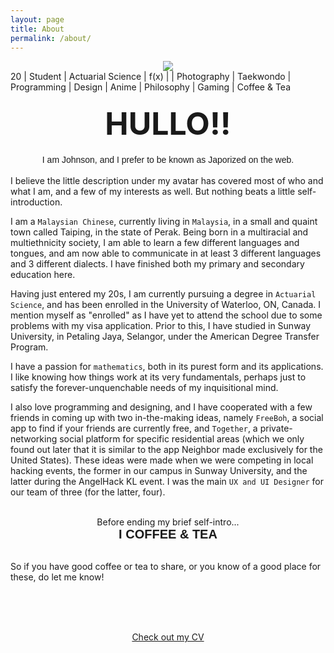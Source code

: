```yaml
---
layout: page
title: About
permalink: /about/
---
```


<center><img src="{{ site.my_avatar }}" class="my_avatar"/></center>
<div id="my_desc">20 | Student | Actuarial Science | f(x) | <span class="fa fa-apple"></span> | Photography | Taekwondo | Programming | Design | Anime | Philosophy | Gaming | Coffee & Tea</div>

<center class="hellos" style="font-weight: bold; font-size: 50px; padding: 20px 0 20px 0;">HULLO!!</center>
<center style="font-family: Helvetica;">I am Johnson, and I prefer to be known as Japorized on the web.</center>
<br />
I believe the little description under my avatar has covered most of who and what I am, and a few of my interests as well. But nothing beats a little self-introduction.

I am a `Malaysian Chinese`, currently living in `Malaysia`, in a small and quaint town called Taiping, in the state of Perak. Being born in a multiracial and multiethnicity society, I am able to learn a few different languages and tongues, and am now able to communicate in at least 3 different languages and 3 different dialects. I have finished both my primary and secondary education here.

Having just entered my 20s, I am currently pursuing a degree in `Actuarial Science`, and has been enrolled in the University of Waterloo, ON, Canada. I mention myself as "enrolled" as I have yet to attend the school due to some problems with my visa application. Prior to this, I have studied in Sunway University, in Petaling Jaya, Selangor, under the American Degree Transfer Program.

I have a passion for <span title="which explains the f(x) in my description" style="cursor: context-menu">`mathematics`</span>, both in its purest form and its applications. I like knowing how things work at its very fundamentals, perhaps just to satisfy the forever-unquenchable needs of my inquisitional mind.

I also love programming and designing, and I have cooperated with a few friends in coming up with two in-the-making ideas, namely `FreeBoh`, a social app to find if your friends are currently free, and `Together`, a private-networking social platform for specific residential areas (which we only found out later that it is similar to the app Neighbor made exclusively for the United States). These ideas were made when we were competing in local hacking events, the former in our campus in Sunway University, and the latter during the AngelHack KL event. I was the main `UX and UI Designer` for our team of three (for the latter, four).
<br /><br />
<center>Before ending my brief self-intro...</center>

<center style="font-family: Helvetica; font-weight: bold; font-size: 20px">I <span class="fa fa-heart"></span> COFFEE & TEA</center><br />

So if you have good coffee or tea to share, or you know of a good place for these, do let me know!

<br /><br /><br />
<center><a href="/cv/"><span id="bigbtn">Check out my CV</span></a></center>

<!-- Footend Scripts -->
<script type="text/javascript" src="/jquery/about_scripts.js"></script>